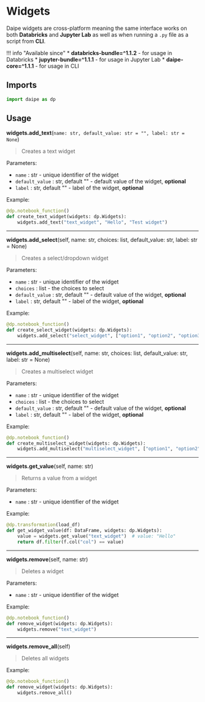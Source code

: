 # Widgets

Daipe widgets are cross-platform meaning the same interface works on both __Databricks__ and __Jupyter Lab__ as well as when running a `.py` file as a script from __CLI__.

!!! info "Available since"
    * **databricks-bundle=^1.1.2** - for usage in Databricks
    * **jupyter-bundle=^1.1.1** - for usage in Jupyter Lab
    * **daipe-core=^1.1.1** - for usage in CLI

## Imports

```python
import daipe as dp
```

## Usage


__widgets.add_text__(`name: str, default_value: str = "", label: str = None`)

> Creates a text widget

Parameters:

- `name` : str - unique identifier of the widget
- `default_value` : str, default "" - default value of the widget, __optional__
- `label` : str, default "" - label of the widget, __optional__

Example:

```python
@dp.notebook_function()
def create_text_widget(widgets: dp.Widgets):
    widgets.add_text("text_widget", "Hello", "Test widget")
```
___

__widgets.add_select__(self, name: str, choices: list, default_value: str, label: str = None)

> Creates a select/dropdown widget

Parameters:

- `name` : str - unique identifier of the widget
- `choices` : list - the choices to select
- `default_value` : str, default "" - default value of the widget, __optional__
- `label` : str, default "" - label of the widget, __optional__

Example:

```python
@dp.notebook_function()
def create_select_widget(widgets: dp.Widgets):
    widgets.add_select("select_widget", ["option1", "option2", "option3"], "option1", "Test widget")
```

___

__widgets.add_multiselect__(self, name: str, choices: list, default_value: str, label: str = None)

> Creates a multiselect widget

Parameters:

- `name` : str - unique identifier of the widget
- `choices` : list - the choices to select
- `default_value` : str, default "" - default value of the widget, __optional__
- `label` : str, default "" - label of the widget, __optional__

Example:

```python
@dp.notebook_function()
def create_multiselect_widget(widgets: dp.Widgets):
    widgets.add_multiselect("multiselect_widget", ["option1", "option2", "option3"], "option1", "Test widget")
```
___


__widgets.get_value__(self, name: str)

> Returns a value from a widget

Parameters:

- `name` : str - unique identifier of the widget

Example:

```python
@dp.transformation(load_df)
def get_widget_value(df: DataFrame, widgets: dp.Widgets):
    value = widgets.get_value("text_widget")  # value: "Hello"
    return df.filter(f.col("col") == value)
```

---


__widgets.remove__(self, name: str)

> Deletes a widget

Parameters:

- `name` : str - unique identifier of the widget

Example:

```python
@dp.notebook_function()
def remove_widget(widgets: dp.Widgets):
    widgets.remove("text_widget")
```

---


__widgets.remove_all__(self)

> Deletes all widgets

Example:

```python
@dp.notebook_function()
def remove_widget(widgets: dp.Widgets):
    widgets.remove_all()
```

